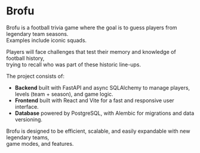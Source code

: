 # Brofu

Brofu is a football trivia game where the goal is to guess players from legendary team seasons.  
Examples include iconic squads.

Players will face challenges that test their memory and knowledge of football history,  
trying to recall who was part of these historic line-ups.

The project consists of:

- **Backend** built with FastAPI and async SQLAlchemy to manage players, levels (team + season), and game logic.
- **Frontend** built with React and Vite for a fast and responsive user interface.
- **Database** powered by PostgreSQL, with Alembic for migrations and data versioning.

Brofu is designed to be efficient, scalable, and easily expandable with new legendary teams,  
game modes, and features.
